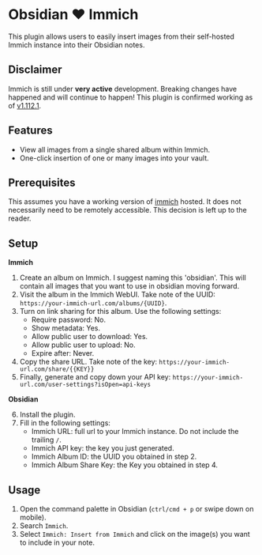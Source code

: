 # Obsidian ❤️ Immich

This plugin allows users to easily insert images from their self-hosted Immich instance into their Obsidian notes.

## Disclaimer
Immich is still under **very active** development. Breaking changes have happened and will continue to happen! This plugin is confirmed working as of [v1.112.1](https://github.com/immich-app/immich/releases/tag/v1.112.1).

## Features

- View all images from a single shared album within Immich.
- One-click insertion of one or many images into your vault.

## Prerequisites 
This assumes you have a working version of [immich](https://github.com/immich-app/immich) hosted. It does not necessarily need to be remotely accessible. This decision is left up to the reader.

## Setup

**Immich**

1. Create an album on Immich. I suggest naming this 'obsidian'. This will contain all images that you want to use in obsidian moving forward.
2. Visit the album in the Immich WebUI. Take note of the UUID: `https://your-immich-url.com/albums/{UUID}`. 
3. Turn on link sharing for this album. Use the following settings:
   - Require password: No.
   - Show metadata: Yes.
   - Allow public user to download: Yes.
   - Allow public user to upload: No.
   - Expire after: Never.
4. Copy the share URL. Take note of the key: `https://your-immich-url.com/share/{{KEY}}`
5. Finally, generate and copy down your API key: `https://your-immich-url.com/user-settings?isOpen=api-keys`

**Obsidian**

6. Install the plugin.
7. Fill in the following settings:
    - Immich URL: full url to your Immich instance. Do not include the trailing `/`.
    - Immich API key: the key you just generated.
    - Immich Album ID: the UUID you obtained in step 2.
    - Immich Album Share Key: the Key you obtained in step 4.

## Usage
1. Open the command palette in Obsidian (`ctrl/cmd + p` or swipe down on mobile).
1. Search `Immich`.
1. Select `Immich: Insert from Immich` and click on the image(s) you want to include in your note.